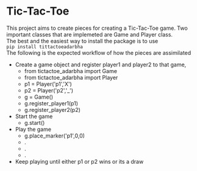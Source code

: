 # Tic-Tac-Toe
This project aims to create pieces for creating a Tic-Tac-Toe game. Two important classes that are implemeted are Game and Player class.<br/>
The best and the easiest way to install the package is to use<br/>
<code>pip install tittactoeadarbha</code><br/>
The following is the expected workflow of how the pieces are assimilated
* Create a game object and register player1 and player2 to that game,
  * from tictactoe_adarbha import Game
  * from tictactoe_adarbha import Player
  * p1 = Player('p1','X')
  * p2 = Player('p2','_')
  * g = Game()
  * g.register_player1(p1)
  * g.register_player2(p2)
* Start the game
  * g.start()
* Play the game
  * g.place_marker('p1',0,0)
  * .
  * .
  * .
* Keep playing until either p1 or p2 wins or its a draw